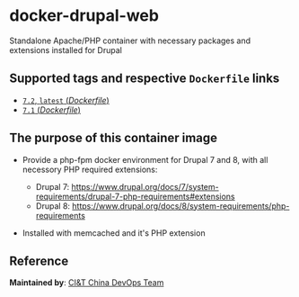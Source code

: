 # docker-drupal-web
Standalone Apache/PHP container with necessary packages and extensions installed for Drupal

## Supported tags and respective `Dockerfile` links
-	[`7.2`, `latest` (*Dockerfile*)](https://github.com/ciandt-china-dev/docker-drupal-web/blob/master/php7.2/Dockerfile)
-	[`7.1` (*Dockerfile*)](https://github.com/ciandt-china-dev/docker-drupal-web/blob/master/php7.1/Dockerfile)

## The purpose of this container image

- Provide a php-fpm docker environment for Drupal 7 and 8, with all necessory PHP required extensions:
    - Drupal 7: https://www.drupal.org/docs/7/system-requirements/drupal-7-php-requirements#extensions
    - Drupal 8: https://www.drupal.org/docs/8/system-requirements/php-requirements

- Installed with memcached and it's PHP extension

## Reference
**Maintained by**:
[CI&T China DevOps Team](https://www.ciandt.com.cn)